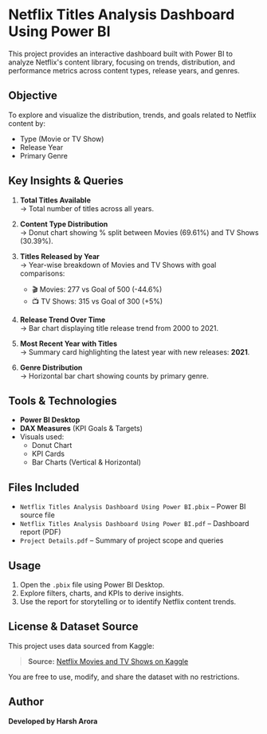 # Netflix Titles Analysis Dashboard Using Power BI

This project provides an interactive dashboard built with Power BI to analyze Netflix's content library, focusing on trends, distribution, and performance metrics across content types, release years, and genres.

## Objective

To explore and visualize the distribution, trends, and goals related to Netflix content by:
- Type (Movie or TV Show)
- Release Year
- Primary Genre

## Key Insights & Queries

1. **Total Titles Available**  
   → Total number of titles across all years.

2. **Content Type Distribution**  
   → Donut chart showing % split between Movies (69.61%) and TV Shows (30.39%).

3. **Titles Released by Year**  
   → Year-wise breakdown of Movies and TV Shows with goal comparisons:  
   - 🎬 Movies: 277 vs Goal of 500 (-44.6%)  
   - 📺 TV Shows: 315 vs Goal of 300 (+5%)

4. **Release Trend Over Time**  
   → Bar chart displaying title release trend from 2000 to 2021.

5. **Most Recent Year with Titles**  
   → Summary card highlighting the latest year with new releases: **2021**.

6. **Genre Distribution**  
   → Horizontal bar chart showing counts by primary genre.

## Tools & Technologies

- **Power BI Desktop**
- **DAX Measures** (KPI Goals & Targets)
- Visuals used:
  - Donut Chart
  - KPI Cards
  - Bar Charts (Vertical & Horizontal)

## Files Included

- `Netflix Titles Analysis Dashboard Using Power BI.pbix` – Power BI source file
- `Netflix Titles Analysis Dashboard Using Power BI.pdf` – Dashboard report (PDF)
- `Project Details.pdf` – Summary of project scope and queries

## Usage

1. Open the `.pbix` file using Power BI Desktop.
2. Explore filters, charts, and KPIs to derive insights.
3. Use the report for storytelling or to identify Netflix content trends.

## License & Dataset Source

This project uses data sourced from Kaggle:

> **Source:** [Netflix Movies and TV Shows on Kaggle](https://www.kaggle.com/datasets/shivamb/netflix-shows)  

You are free to use, modify, and share the dataset with no restrictions.

## Author

**Developed by Harsh Arora**  
